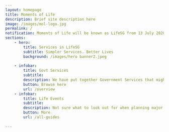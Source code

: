 ```yaml
---
layout: homepage
title: Moments of Life
description: Brief site description here
image: /images/mol-logo.jpg
permalink: /
notification: Moments of Life will be known as LifeSG from 13 July 2020 onwards! Download from your App Store or Google Play today!
sections:
    - hero:
        title: Services in LifeSG
        subtitle: Simpler Services. Better Lives
        background: /images/hero banner2.jpeg
  
    - infobar:
        title: Govt Services 
        subtitle: 
        description: We have put together Government Services that might be useful for you, in one place.
        button: Browse here
        url: /overview
    - infobar:
        title: Life Events
        subtitle:  
        description: Not sure what to look out for when planning major life decisions? We have been through that time in life.
        button: More
        url: /all-guides
 
---
```

